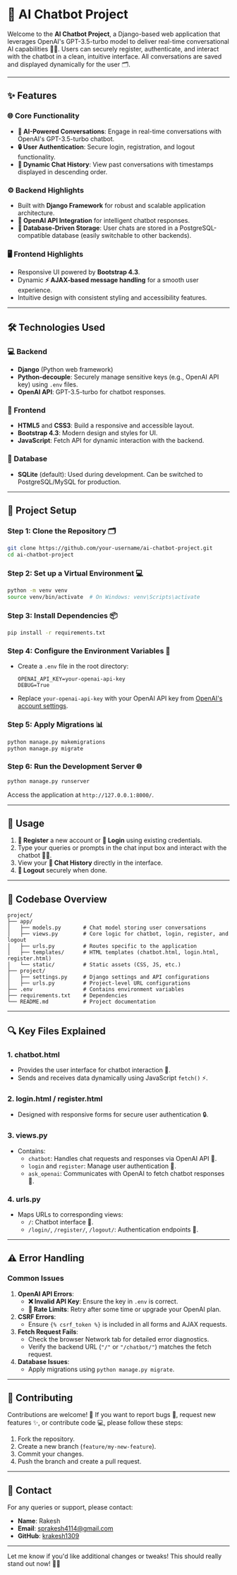 
# **🌟 AI Chatbot Project**

Welcome to the **AI Chatbot Project**, a Django-based web application that leverages OpenAI's GPT-3.5-turbo model to deliver real-time conversational AI capabilities 🤖💬. Users can securely register, authenticate, and interact with the chatbot in a clean, intuitive interface. All conversations are saved and displayed dynamically for the user 🗂️.

---

## **✨ Features**

### **🌐 Core Functionality**
- **🤖 AI-Powered Conversations**: Engage in real-time conversations with OpenAI's GPT-3.5-turbo chatbot.
- **🔒 User Authentication**: Secure login, registration, and logout functionality.
- **📜 Dynamic Chat History**: View past conversations with timestamps displayed in descending order.

### **⚙️ Backend Highlights**
- Built with **Django Framework** for robust and scalable application architecture.
- **🔗 OpenAI API Integration** for intelligent chatbot responses.
- **💾 Database-Driven Storage**: User chats are stored in a PostgreSQL-compatible database (easily switchable to other backends).

### **🖥️ Frontend Highlights**
- Responsive UI powered by **Bootstrap 4.3**.
- Dynamic **⚡ AJAX-based message handling** for a smooth user experience.
- Intuitive design with consistent styling and accessibility features.

---

## **🛠️ Technologies Used**

### **💻 Backend**
- **Django** (Python web framework)
- **Python-decouple**: Securely manage sensitive keys (e.g., OpenAI API key) using `.env` files.
- **OpenAI API**: GPT-3.5-turbo for chatbot responses.

### **🎨 Frontend**
- **HTML5** and **CSS3**: Build a responsive and accessible layout.
- **Bootstrap 4.3**: Modern design and styles for UI.
- **JavaScript**: Fetch API for dynamic interaction with the backend.

### **📂 Database**
- **SQLite** (default): Used during development. Can be switched to PostgreSQL/MySQL for production.

---

## **🚀 Project Setup**

### **Step 1: Clone the Repository** 🗂️
```bash
git clone https://github.com/your-username/ai-chatbot-project.git
cd ai-chatbot-project
```

### **Step 2: Set up a Virtual Environment** 💻
```bash
python -m venv venv
source venv/bin/activate  # On Windows: venv\Scripts\activate
```

### **Step 3: Install Dependencies** 📦
```bash
pip install -r requirements.txt
```
### **Step 4: Configure the Environment Variables** 🔑
- Create a `.env` file in the root directory:
  ```env
  OPENAI_API_KEY=your-openai-api-key
  DEBUG=True
  ```
- Replace `your-openai-api-key` with your OpenAI API key from [OpenAI's account settings](https://platform.openai.com/account/api-keys).

### **Step 5: Apply Migrations** 📊
```bash
python manage.py makemigrations
python manage.py migrate
```

### **Step 6: Run the Development Server** 🌐
```bash
python manage.py runserver
```
Access the application at `http://127.0.0.1:8000/`.

---

## **🎯 Usage**

1. **🔏 Register** a new account or **🔑 Login** using existing credentials.
2. Type your queries or prompts in the chat input box and interact with the chatbot 🤖💬.
3. View your **📜 Chat History** directly in the interface.
4. **🚪 Logout** securely when done.

---

## **📂 Codebase Overview**

```
project/
├── app/
│   ├── models.py       # Chat model storing user conversations
│   ├── views.py        # Core logic for chatbot, login, register, and logout
│   ├── urls.py         # Routes specific to the application
│   ├── templates/      # HTML templates (chatbot.html, login.html, register.html)
│   └── static/         # Static assets (CSS, JS, etc.)
├── project/
│   ├── settings.py     # Django settings and API configurations
│   ├── urls.py         # Project-level URL configurations
├── .env                # Contains environment variables
├── requirements.txt    # Dependencies
└── README.md           # Project documentation
```

---

## **🔍 Key Files Explained**

### **1. chatbot.html**
- Provides the user interface for chatbot interaction 💬.
- Sends and receives data dynamically using JavaScript `fetch()` ⚡.

### **2. login.html / register.html**
- Designed with responsive forms for secure user authentication 🔒.

### **3. views.py**
- Contains:
  - `chatbot`: Handles chat requests and responses via OpenAI API 🤖.
  - `login` and `register`: Manage user authentication 🔏.
  - `ask_openai`: Communicates with OpenAI to fetch chatbot responses 🔗.

### **4. urls.py**
- Maps URLs to corresponding views:
  - `/`: Chatbot interface 💬.
  - `/login/`, `/register/`, `/logout/`: Authentication endpoints 🔑.

---

## **⚠️ Error Handling**

### **Common Issues**
1. **OpenAI API Errors**:
   - **❌ Invalid API Key**: Ensure the key in `.env` is correct.
   - **🔄 Rate Limits**: Retry after some time or upgrade your OpenAI plan.
2. **CSRF Errors**:
   - Ensure `{% csrf_token %}` is included in all forms and AJAX requests.
3. **Fetch Request Fails**:
   - Check the browser Network tab for detailed error diagnostics.
   - Verify the backend URL (`"/"` or `"/chatbot/"`) matches the fetch request.
4. **Database Issues**:
   - Apply migrations using `python manage.py migrate`.

---

## **🤝 Contributing**

Contributions are welcome! 🌟 If you want to report bugs 🐞, request new features ✨, or contribute code 💻, please follow these steps:
1. Fork the repository.
2. Create a new branch (`feature/my-new-feature`).
3. Commit your changes.
4. Push the branch and create a pull request.

---


## **📧 Contact**

For any queries or support, please contact:
- **Name**: Rakesh
- **Email**: sprakesh4114@gmail.com
- **GitHub**: [krakesh1309](https://github.com/krakesh1309)

---

Let me know if you'd like additional changes or tweaks! This should really stand out now! 🚀✨
